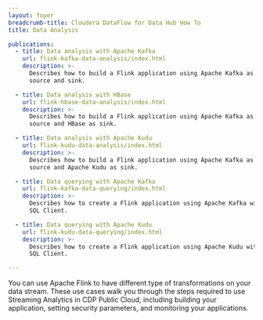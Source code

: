 ```yaml
---
layout: foyer
breadcrumb-title: Cloudera DataFlow for Data Hub How To
title: Data Analysis

publications:
  - title: Data analysis with Apache Kafka
    url: flink-kafka-data-analysis/index.html
    description: >-
      Describes how to build a Flink application using Apache Kafka as
      source and sink.

  - title: Data analysis with HBase
    url: flink-hbase-data-analysis/index.html
    description: >-
      Describes how to build a Flink application using Apache Kafka as
      source and HBase as sink.

  - title: Data analysis with Apache Kudu
    url: flink-kudu-data-analysis/index.html
    description: >-
      Describes how to build a Flink application using Apache Kafka as
      source and Apache Kudu as sink.

  - title: Data querying with Apache Kafka
    url: flink-kafka-data-querying/index.html
    description: >-
      Describes how to create a Flink application using Apache Kafka with
      SQL Client.

  - title: Data querying with Apache Kudu
    url: flink-kudu-data-querying/index.html
    description: >-
      Describes how to create a Flink application using Apache Kudu with
      SQL Client.

---
```


You can use Apache Flink to have different type of transformations on
your data stream. These use cases walk you through the steps required to
use Streaming Analytics in CDP Public Cloud, including building your
application, setting security parameters, and monitoring your
applications.
